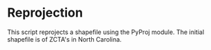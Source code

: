 # Reprojection

This script reprojects a shapefile using the PyProj module.  The initial shapefile is of ZCTA's in North Carolina.

